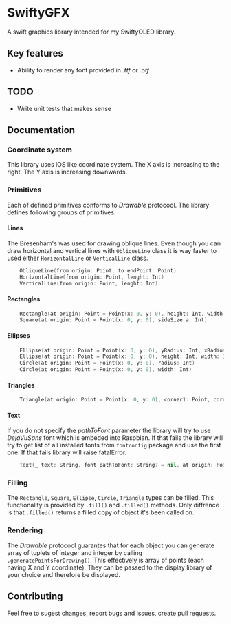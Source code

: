 # SwiftyGFX

A swift graphics library intended for my SwiftyOLED library.

## Key features

* Ability to render any font provided in _.ttf_ or _.otf_

## TODO

* Write unit tests that makes sense

## Documentation

### Coordinate system

This library uses iOS like coordinate system. The X axis is increasing to the right. The Y axis is increasing downwards.

### Primitives

Each of defined primitives conforms to _Drawable_ protocool. The library defines following groups of primitives:

#### Lines

The Bresenham's was used for drawing oblique lines. Even though you can draw horizontal and vertical lines with `ObliqueLine` class it is way faster to used either `HorizontalLine` or `VerticalLine` class.

```swift
    ObliqueLine(from origin: Point, to endPoint: Point)
    HorizontalLine(from origin: Point, lenght: Int)
    VerticalLine(from origin: Point, lenght: Int)
```

#### Rectangles

```swift
    Rectangle(at origin: Point = Point(x: 0, y: 0), height: Int, width: Int)
    Square(at origin: Point = Point(x: 0, y: 0), sideSize a: Int)
```

#### Ellipses

```swift
    Ellipse(at origin: Point = Point(x: 0, y: 0), yRadius: Int, xRadius: Int)
    Ellipse(at origin: Point = Point(x: 0, y: 0), height: Int, width: Int)
    Circle(at origin: Point = Point(x: 0, y: 0), radius: Int)
    Circle(at origin: Point = Point(x: 0, y: 0), width: Int)
```

#### Triangles

```swift
    Triangle(at origin: Point = Point(x: 0, y: 0), corner1: Point, corner2: Point, corner3: Point)
```

#### Text

If you do not specify the _pathToFont_ parameter the library will try to use _DejaVuSans_ font which is embeded into Raspbian. If that fails the library will try to get list of all installed fonts from `fontconfig` package and use the first one. If that fails library will raise fatalError.

```swift
    Text(_ text: String, font pathToFont: String? = nil, at origin: Point = Point(x: 0, y: 0), pixelHeight: UInt32 = 16, pixelWidth: UInt32 = 16)

```

### Filling

The `Rectangle`, `Square`, `Ellipse`, `Circle`, `Triangle` types can be filled. This functionality is provided by `.fill()` and `.filled()` methods. Only diffrence is that `.filled()` returns a filled copy of object it's been called on.

### Rendering

The _Drawable_ protocool guarantes that for each object you can generate array of tuplets of integer and integer by calling `.generatePointsForDrawing()`. This effectively is array of points (each having X and Y coordinate). They can be passed to the display library of your choice and therefore be displayed. 

## Contributing

Feel free to sugest changes, report bugs and issues, create pull requests.

